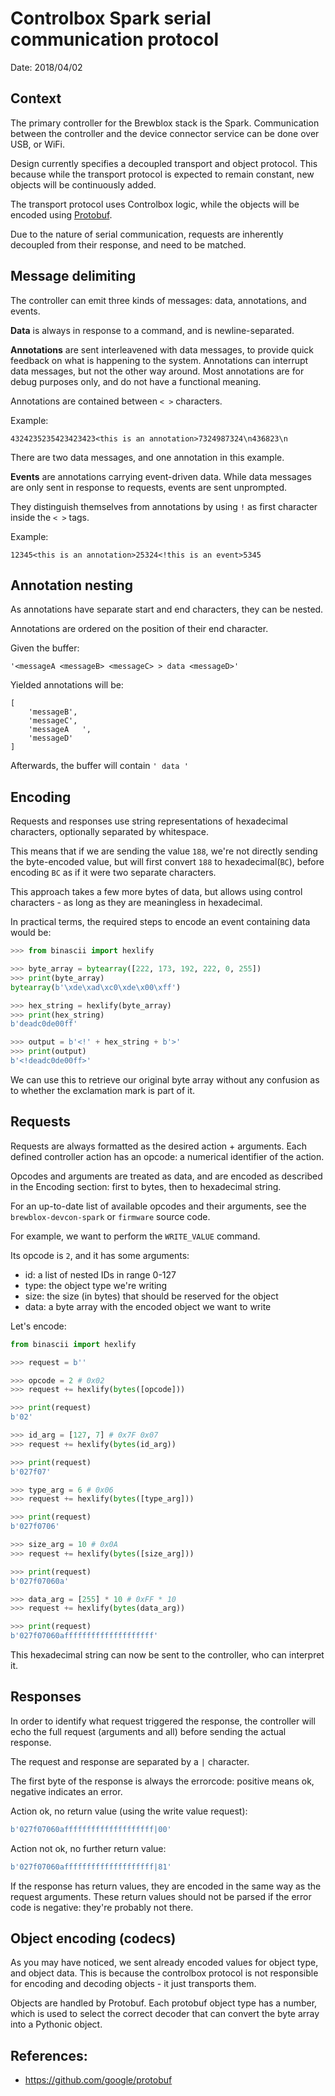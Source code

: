 # Controlbox Spark serial communication protocol

Date: 2018/04/02

## Context

The primary controller for the Brewblox stack is the Spark.
Communication between the controller and the device connector service can be done over USB, or WiFi.

Design currently specifies a decoupled transport and object protocol. 
This because while the transport protocol is expected to remain constant, new objects will be continuously added.

The transport protocol uses Controlbox logic, while the objects will be encoded using [Protobuf][1].

Due to the nature of serial communication, requests are inherently decoupled from their response, and need to be matched.

## Message delimiting

The controller can emit three kinds of messages: data, annotations, and events.

**Data** is always in response to a command, and is newline-separated.

**Annotations** are sent interleavened with data messages, to provide quick feedback on what is happening to the system. Annotations can interrupt data messages, but not the other way around.
Most annotations are for debug purposes only, and do not have a functional meaning.

Annotations are contained between `< >` characters.

Example:
```
4324235235423423423<this is an annotation>7324987324\n436823\n
```

There are two data messages, and one annotation in this example.

**Events** are annotations carrying event-driven data. While data messages are only sent in response to requests, events are sent unprompted.

They distinguish themselves from annotations by using `!` as first character inside the `< >` tags.

Example:
```
12345<this is an annotation>25324<!this is an event>5345
```

## Annotation nesting

As annotations have separate start and end characters, they can be nested.

Annotations are ordered on the position of their end character.

Given the buffer:

    '<messageA <messageB> <messageC> > data <messageD>'

Yielded annotations will be:

    [
        'messageB',
        'messageC',
        'messageA   ',
        'messageD'
    ]

Afterwards, the buffer will contain `' data '`

## Encoding

Requests and responses use string representations of hexadecimal characters, optionally separated by whitespace.

This means that if we are sending the value `188`, we're not directly sending the byte-encoded value, but will first convert `188` to hexadecimal(`BC`), before encoding `BC` as if it were two separate characters.

This approach takes a few more bytes of data, but allows using control characters - as long as they are meaningless in hexadecimal.

In practical terms, the required steps to encode an event containing data would be:

```python
>>> from binascii import hexlify

>>> byte_array = bytearray([222, 173, 192, 222, 0, 255])
>>> print(byte_array)
bytearray(b'\xde\xad\xc0\xde\x00\xff')

>>> hex_string = hexlify(byte_array)
>>> print(hex_string)
b'deadc0de00ff'

>>> output = b'<!' + hex_string + b'>'
>>> print(output)
b'<!deadc0de00ff>'
```

We can use this to retrieve our original byte array without any confusion as to whether the exclamation mark is part of it.

## Requests

Requests are always formatted as the desired action + arguments.
Each defined controller action has an opcode: a numerical identifier of the action.

Opcodes and arguments are treated as data, and are encoded as described in the Encoding section: first to bytes, then to hexadecimal string.

For an up-to-date list of available opcodes and their arguments, see the `brewblox-devcon-spark` or `firmware` source code.

For example, we want to perform the `WRITE_VALUE` command.

Its opcode is `2`, and it has some arguments:

* id: a list of nested IDs in range 0-127
* type: the object type we're writing
* size: the size (in bytes) that should be reserved for the object
* data: a byte array with the encoded object we want to write

Let's encode:

```python
from binascii import hexlify

>>> request = b''

>>> opcode = 2 # 0x02
>>> request += hexlify(bytes([opcode]))

>>> print(request)
b'02'

>>> id_arg = [127, 7] # 0x7F 0x07
>>> request += hexlify(bytes(id_arg))

>>> print(request)
b'027f07'

>>> type_arg = 6 # 0x06
>>> request += hexlify(bytes([type_arg]))

>>> print(request)
b'027f0706'

>>> size_arg = 10 # 0x0A
>>> request += hexlify(bytes([size_arg]))

>>> print(request)
b'027f07060a'

>>> data_arg = [255] * 10 # 0xFF * 10
>>> request += hexlify(bytes(data_arg))

>>> print(request)
b'027f07060affffffffffffffffffff'

```

This hexadecimal string can now be sent to the controller, who can interpret it.

## Responses

In order to identify what request triggered the response, the controller will echo the full request (arguments and all) before sending the actual response.

The request and response are separated by a `|` character.

The first byte of the response is always the errorcode: positive means ok, negative indicates an error.

Action ok, no return value (using the write value request):
```python
b'027f07060affffffffffffffffffff|00'
```

Action not ok, no further return value:
```python
b'027f07060affffffffffffffffffff|81'
```

If the response has return values, they are encoded in the same way as the request arguments. These return values should not be parsed if the error code is negative: they're probably not there.

## Object encoding (codecs)

As you may have noticed, we sent already encoded values for object type, and object data. This is because the controlbox protocol is not responsible for encoding and decoding objects - it just transports them.

Objects are handled by Protobuf. Each protobuf object type has a number, which is used to select the correct decoder that can convert the byte array into a Pythonic object.




[1]: https://github.com/google/protobuf


## References:

* https://github.com/google/protobuf